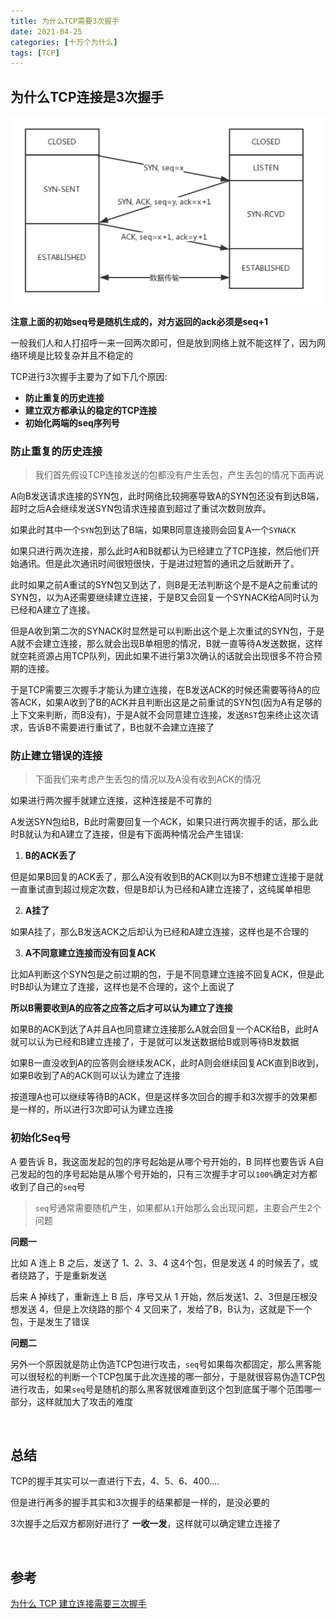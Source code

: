 ```yaml
---
title: 为什么TCP需要3次握手
date: 2021-04-25
categories: [十万个为什么]
tags: [TCP]
---
```


## 为什么TCP连接是3次握手

![](https://raw.githubusercontent.com/biningo/cdn/master/img1/tcp-hand.png)

**注意上面的初始seq号是随机生成的，对方返回的ack必须是seq+1**

一般我们人和人打招呼一来一回两次即可，但是放到网络上就不能这样了，因为网络环境是比较复杂并且不稳定的

TCP进行3次握手主要为了如下几个原因:

- **防止重复的历史连接**
- **建立双方都承认的稳定的TCP连接**
- **初始化两端的seq序列号**

### 防止重复的历史连接

> 我们首先假设TCP连接发送的包都没有产生丢包，产生丢包的情况下面再说

A向B发送请求连接的SYN包，此时网络比较拥塞导致A的SYN包还没有到达B端，超时之后A会继续发送SYN包请求连接直到超过了重试次数则放弃。

如果此时其中一个`SYN`包到达了B端，如果B同意连接则会回复A一个`SYNACK`

如果只进行两次连接，那么此时A和B就都认为已经建立了TCP连接，然后他们开始通讯。但是此次通讯时间很短很快，于是进过短暂的通讯之后就断开了。

此时如果之前A重试的SYN包又到达了，则B是无法判断这个是不是A之前重试的SYN包，以为A还需要继续建立连接，于是B又会回复一个SYNACK给A同时认为已经和A建立了连接。

但是A收到第二次的SYNACK时显然是可以判断出这个是上次重试的SYN包，于是A就不会建立连接，那么就会出现B单相思的情况，B就一直等待A发送数据，这样就空耗资源占用TCP队列，因此如果不进行第3次确认的话就会出现很多不符合预期的连接。

于是TCP需要三次握手才能认为建立连接，在B发送ACK的时候还需要等待A的应答ACK，如果A收到了B的ACK并且判断出这是之前重试的SYN包(因为A有足够的上下文来判断，而B没有)，于是A就不会同意建立连接，发送`RST`包来终止这次请求，告诉B不需要进行重试了，B也就不会建立连接了

### 防止建立错误的连接

> 下面我们来考虑产生丢包的情况以及A没有收到ACK的情况

如果进行两次握手就建立连接，这种连接是不可靠的

A发送SYN包给B，B此时需要回复一个ACK，如果只进行两次握手的话，那么此时B就认为和A建立了连接，但是有下面两种情况会产生错误:

1. **B的ACK丢了**

但是如果B回复的ACK丢了，那么A没有收到B的ACK则以为B不想建立连接于是就一直重试直到超过规定次数，但是B却认为已经和A建立连接了，这纯属单相思

2. **A挂了**

如果A挂了，那么B发送ACK之后却认为已经和A建立连接，这样也是不合理的

3. **A不同意建立连接而没有回复ACK**

比如A判断这个SYN包是之前过期的包，于是不同意建立连接不回复ACK，但是此时B却认为建立了连接，这样也是不合理的，这个上面说了

**所以B需要收到A的应答之应答之后才可以认为建立了连接**

如果B的ACK到达了A并且A也同意建立连接那么A就会回复一个ACK给B，此时A就可以认为已经和B建立连接了，于是就可以发送数据给B或则等待B发数据

如果B一直没收到A的应答则会继续发ACK，此时A则会继续回复ACK直到B收到，如果B收到了A的ACK则可以认为建立了连接

按道理A也可以继续等待B的ACK，但是这样多次回合的握手和3次握手的效果都是一样的，所以进行3次即可认为建立连接

### 初始化Seq号

A 要告诉 B，我这面发起的包的序号起始是从哪个号开始的，B 同样也要告诉 A自己发起的包的序号起始是从哪个号开始的，只有三次握手才可以`100%`确定对方都收到了自己的`seq`号

> `seq`号通常需要随机产生，如果都从`1`开始那么会出现问题，主要会产生2个问题

**问题一**

比如 A 连上 B 之后，发送了 1、2、3、4 这4个包，但是发送 4 的时候丢了，或者绕路了，于是重新发送

后来 A 掉线了，重新连上 B 后，序号又从 1 开始，然后发送1、2、3但是压根没想发送 4，但是上次绕路的那个 4 又回来了，发给了B，B认为，这就是下一个包，于是发生了错误

**问题二**

另外一个原因就是防止伪造TCP包进行攻击，`seq`号如果每次都固定，那么黑客能可以很轻松的判断一个TCP包属于此次连接的哪一部分，于是就很容易伪造TCP包进行攻击，如果`seq`号是随机的那么黑客就很难直到这个包到底属于哪个范围哪一部分，这样就加大了攻击的难度

​    

## 总结

TCP的握手其实可以一直进行下去，4、5、6、400....

但是进行再多的握手其实和3次握手的结果都是一样的，是没必要的

3次握手之后双方都刚好进行了 **一收一发**，这样就可以确定建立连接了

​    

## 参考

[为什么 TCP 建立连接需要三次握手](https://draveness.me/whys-the-design-tcp-three-way-handshake/)